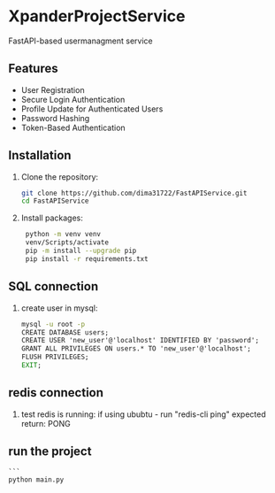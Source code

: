 # XpanderProjectService
 FastAPI-based usermanagment service 

## Features
- User Registration
- Secure Login Authentication
- Profile Update for Authenticated Users
- Password Hashing
- Token-Based Authentication

## Installation

1. Clone the repository:
   ```bash
   git clone https://github.com/dima31722/FastAPIService.git
   cd FastAPIService

2. Install packages:
   ```bash
    python -m venv venv 
    venv/Scripts/activate
    pip -m install --upgrade pip 
    pip install -r requirements.txt 

## SQL connection

1. create user in mysql:
   ```cmd
   mysql -u root -p
   CREATE DATABASE users; 
   CREATE USER 'new_user'@'localhost' IDENTIFIED BY 'password'; 
   GRANT ALL PRIVILEGES ON users.* TO 'new_user'@'localhost'; 
   FLUSH PRIVILEGES;
   EXIT;

## redis connection 

1. test redis is running:
    if using ububtu - run "redis-cli ping"
    expected return: PONG


## run the project 
    ```
    python main.py
    




